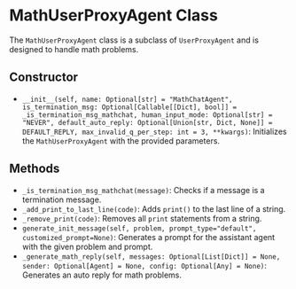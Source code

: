 # MathUserProxyAgent Class

The `MathUserProxyAgent` class is a subclass of `UserProxyAgent` and is designed to handle math problems.

## Constructor

- `__init__(self, name: Optional[str] = "MathChatAgent", is_termination_msg: Optional[Callable[[Dict], bool]] = _is_termination_msg_mathchat, human_input_mode: Optional[str] = "NEVER", default_auto_reply: Optional[Union[str, Dict, None]] = DEFAULT_REPLY, max_invalid_q_per_step: int = 3, **kwargs)`: Initializes the `MathUserProxyAgent` with the provided parameters.

## Methods

- `_is_termination_msg_mathchat(message)`: Checks if a message is a termination message.
- `_add_print_to_last_line(code)`: Adds `print()` to the last line of a string.
- `_remove_print(code)`: Removes all `print` statements from a string.
- `generate_init_message(self, problem, prompt_type="default", customized_prompt=None)`: Generates a prompt for the assistant agent with the given problem and prompt.
- `_generate_math_reply(self, messages: Optional[List[Dict]] = None, sender: Optional[Agent] = None, config: Optional[Any] = None)`: Generates an auto reply for math problems.

